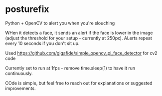 # posturefix
Python + OpenCV to alert you when you're slouching

WHen it detects a face, it sends an alert if the face is lower in the image (adjust the threshold for your setup - currently at 250px). ALerts repeat every 10 seconds if you don't sit up.

Used https://github.com/gigafide/simple_opencv_pi_face_detector for cv2 code

Currently set to run at 1fps - remove time.sleep(1) to have it run continuously.

COde is simple, but feel free to reach out for explanations or suggested improvements.

